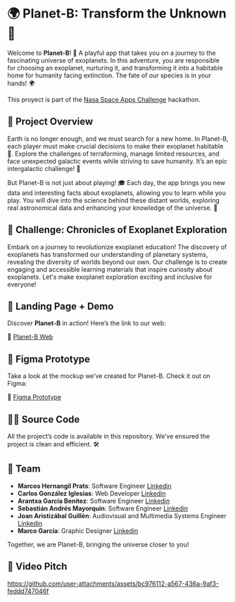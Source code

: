 # 🌍 Planet-B: Transform the Unknown 🚀

Welcome to **Planet-B**! 🌟 A playful app that takes you on a journey to the fascinating universe of exoplanets. In this adventure, you are responsible for choosing an exoplanet, nurturing it, and transforming it into a habitable home for humanity facing extinction. The fate of our species is in your hands! 🌍

This proyect is part of the [Nasa Space Apps Challenge](https://www.spaceappschallenge.org/) hackathon.

## 🎯 Project Overview
Earth is no longer enough, and we must search for a new home. In Planet-B, each player must make crucial decisions to make their exoplanet habitable 🌿. Explore the challenges of terraforming, manage limited resources, and face unexpected galactic events while striving to save humanity. It’s an epic intergalactic challenge! 🌌

But Planet-B is not just about playing! 🎓 Each day, the app brings you new data and interesting facts about exoplanets, allowing you to learn while you play. You will dive into the science behind these distant worlds, exploring real astronomical data and enhancing your knowledge of the universe. 🔭

## 🚀 Challenge: Chronicles of Exoplanet Exploration

Embark on a journey to revolutionize exoplanet education! The discovery of exoplanets has transformed our understanding of planetary systems, revealing the diversity of worlds beyond our own. Our challenge is to create engaging and accessible learning materials that inspire curiosity about exoplanets. Let's make exoplanet exploration exciting and inclusive for everyone!

## 🚀 Landing Page + Demo
Discover **Planet-B** in action! Here’s the link to our web:

🔗 [Planet-B Web](https://www.planetb.vip)

## 🎨 Figma Prototype
Take a look at the mockup we’ve created for Planet-B. Check it out on Figma:

🔗 [Figma Prototype](https://www.figma.com/design/rDJAnIgo38ZjhDImWYwOzS/SpaceApps2024?node-id=9-5&t=oKg1hFsp8qKun4v5-1)

## 🧑‍💻 Source Code
All the project’s code is available in this repository. We’ve ensured the project is clean and efficient. 🛠

## 👥 Team

- **Marcos Hernangil Prats**: Software Engineer [Linkedin](https://www.linkedin.com/in/marcos-hernangil-prats/)  
- **Carlos González Iglesias**: Web Developer [Linkedin](https://www.linkedin.com/in/clsgon/)
- **Arantxa García Benitez**: Software Engineer [Linkedin](https://www.linkedin.com/in/arantxa-garcia-benitez-434b29233/)
- **Sebastián Andrés Mayorquín**: Software Engineer [Linkedin](https://www.linkedin.com/in/samthink/)
- **Joan Aristizábal Guillén**: Audiovisual and Multimedia Systems Engineer [Linkedin](https://www.linkedin.com/in/joan-aristiz%C3%A1bal-guill%C3%A9n-028b6b267/)
- **Marco García**: Graphic Designer [Linkedin](https://www.linkedin.com/in/marco-garc%C3%ADa-224174247/)

Together, we are Planet-B, bringing the universe closer to you!

## 🎥 Video Pitch

https://github.com/user-attachments/assets/bc976112-a567-436a-9af3-feddd747046f
